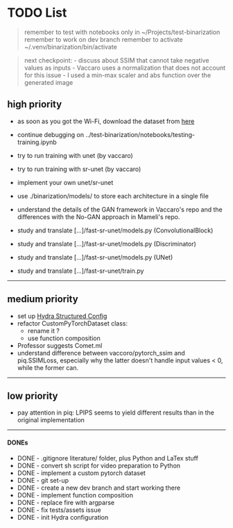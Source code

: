 TODO List
==========

> remember to test with notebooks only in ~/Projects/test-binarization
> remember to work on dev branch
> remember to activate ~/.venv/binarization/bin/activate

> next checkpoint:
    - discuss about SSIM that cannot take negative values as inputs
    - Vaccaro uses a normalization that does not account for this issue
    - I used a min-max scaler and abs function over the generated image

## high priority

- as soon as you got the Wi-Fi, download the dataset from [here](https://data.bris.ac.uk/datasets/tar/3h0hduxrq4awq2ffvhabjzbzi1.zip)
- continue debugging on ../test-binarization/notebooks/testing-training.ipynb
- try to run training with unet (by vaccaro)
- try to run training with sr-unet (by vaccaro)
- implement your own unet/sr-unet

- use ./binarization/models/ to store each architecture in a single file
- understand the details of the GAN framework in Vaccaro's repo and the
    differences with the No-GAN approach in Mameli's repo.

- study and translate [...]/fast-sr-unet/models.py (ConvolutionalBlock)
- study and translate [...]/fast-sr-unet/models.py (Discriminator)
- study and translate [...]/fast-sr-unet/models.py (UNet)
- study and translate [...]/fast-sr-unet/train.py

---

## medium priority
- set up [Hydra Structured Config](https://hydra.cc/docs/advanced/terminology/#structured-config)
- refactor CustomPyTorchDataset class:
    - rename it ?
    - use function composition
- Professor suggests Comet.ml
- understand difference between vaccoro/pytorch\_ssim and piq.SSIMLoss,
    especially why the latter doesn't handle input values < 0, while the
    former can.

---

## low priority
- pay attention in piq: LPIPS seems to yield different results than in the
    original implementation

---

#### DONEs
- DONE - .gitignore literature/ folder, plus Python and LaTex stuff
- DONE - convert sh script for video preparation to Python
- DONE - implement a custom pytorch dataset
- DONE - git set-up
- DONE - create a new dev branch and start working there
- DONE - implement function composition
- DONE - replace fire with argparse
- DONE - fix tests/assets issue
- DONE - init Hydra configuration

